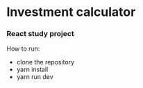 # Investment calculator
### React study project

How to run: 
- clone the repository
- yarn install
- yarn run dev